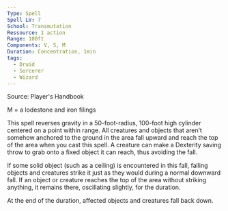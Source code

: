 ```yaml
---
Type: Spell
Spell LV: 7
School: Transmutation
Ressource: 1 action
Range: 100ft
Components: V, S, M
Duration: Concentration, 1min
tags:
  - Druid
  - Sorcerer
  - Wizard
---
```

Source: Player's Handbook

M = a lodestone and iron filings

This spell reverses gravity in a 50-foot-radius, 100-foot high cylinder centered on a point within range. All creatures and objects that aren’t somehow anchored to the ground in the area fall upward and reach the top of the area when you cast this spell. A creature can make a Dexterity saving throw to grab onto a fixed object it can reach, thus avoiding the fall.

If some solid object (such as a ceiling) is encountered in this fall, falling objects and creatures strike it just as they would during a normal downward fall. If an object or creature reaches the top of the area without striking anything, it remains there, oscillating slightly, for the duration.

At the end of the duration, affected objects and creatures fall back down.